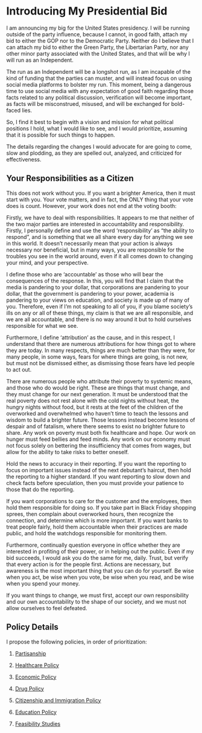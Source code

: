 # Introducing My Presidential Bid
I am announcing my big for the United States presidency. I will be running outside of the party influence, because I cannot, in good faith, attach my bid to either the GOP nor to the Democratic Party. Neither do I believe that I can attach my bid to either the Green Party, the Libertarian Party, nor any other minor party associated with the United States, and that will be why I will run as an Independent.

The run as an Independent will be a longshot run, as I am incapable of the kind of funding that the parties can muster, and will instead focus on using social media platforms to bolster my run. This moment, being a dangerous time to use social media with any expectation of good faith regarding those facts related to any political discussion, verification will become important, as facts will be misconstrued, misused, and will be exchanged for bold-faced lies.

So, I find it best to begin with a vision and mission for what political positions I hold, what I would like to see, and I would prioritize, assuming that it is possible for such things to happen.

The details regarding the changes I would advocate for are going to come, slow and plodding, as they are spelled out, analyzed, and criticized for effectiveness.

## Your Responsibilities as a Citizen
This does not work without you. If you want a brighter America, then it must start with you. Your vote matters, and in fact, the ONLY thing that your vote does is count. However, your work does not end at the voting booth:

Firstly, we have to deal with responsibilities. It appears to me that neither of the two major parties are interested in accountability and responsibility. Firstly, I personally define and use the word ‘responsibility’ as “the ability to respond”, and is something that we all share every day for anything we see in this world. It doesn’t necessarily mean that your action is always necessary nor beneficial, but in many ways, you are responsible for the troubles you see in the world around, even if it all comes down to changing your mind, and your perspective.

I define those who are ‘accountable’ as those who will bear the consequences of the response. In this, you will find that I claim that the media is pandering to your dollar, that corporations are pandering to your dollar, that the government is pandering to your power, academia is pandering to your views on education, and society is made up of many of you. Therefore, even if I’m not speaking to all of you, if you blame society’s ills on any or all of these things, my claim is that we are all responsible, and we are all accountable, and there is no way around it but to hold ourselves responsible for what we see.

Furthermore, I define ‘attribution’ as the cause, and in this respect, I understand that there are numerous attributions for how things got to where they are today. In many respects, things are much better than they were, for many people, in some ways, fears for where things are going, is not new, but must not be dismissed either, as dismissing those fears have led people to act out.

There are numerous people who attribute their poverty to systemic means, and those who do would be right. These are things that must change, and they must change for our next generation. It must be understood that the real poverty does not rest alone with the cold nights without heat, the hungry nights without food, but it rests at the feet of the children of the overworked and overwhelmed who haven’t time to teach the lessons and wisdom to build a brighter future. Those lessons instead become lessons of despair and of fatalism, where there seems to exist no brighter future to share. Any work on poverty must both fix healthcare and hope. Our work on hunger must feed bellies and feed minds. Any work on our economy must not focus solely on bettering the insufficiency that comes from wages, but allow for the ability to take risks to better oneself.

Hold the news to accuracy in their reporting. If you want the reporting to focus on important issues instead of the next debutant’s haircut, then hold the reporting to a higher standard. If you want reporting to slow down and check facts before speculation, then you must provide your patience to those that do the reporting.

If you want corporations to care for the customer and the employees, then hold them responsible for doing so. If you take part in Black Friday shopping sprees, then complain about overworked hours, then recognize the connection, and determine which is more important. If you want banks to treat people fairly, hold them accountable when their practices are made public, and hold the watchdogs responsible for monitoring them.

Furthermore, continually question everyone in office whether they are interested in profiting of their power, or in helping out the public. Even if my bid succeeds, I would ask you do the same for me, daily. Trust, but verify that every action is for the people first.
Actions are necessary, but awareness is the most important thing that you can do for yourself. Be wise when you act, be wise when you vote, be wise when you read, and be wise when you spend your money.

If you want things to change, we must first, accept our own responsibility and our own accountability to the shape of our society, and we must not allow ourselves to feel defeated.

## Policy Details
I propose the following policies, in order of prioritization:
1. [Partisanship](../partisanship.md)

2. [Healthcare Policy](../healthcare.md)

3. [Economic Policy](../economy.md)

4. [Drug Policy](../drugs.md)

5. [Citizenship and Immigration Policy](../citizenship.md)

6. [Education Policy](../education.md)

7. [Feasibility Studies](../moonshots.md)

